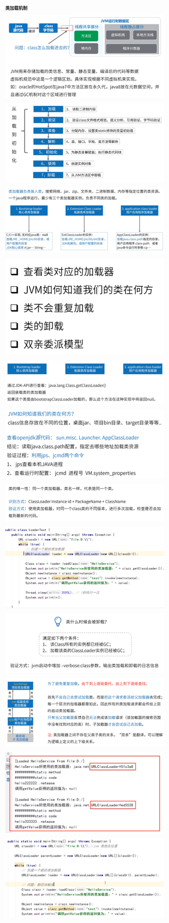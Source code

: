**类加载机制**



![](运行时数据区.png)



![](类生命周期.png)



![](类加载器.png)



![](问题.png)



![](查看类加载器.png)



![](类的位置.png)



![](类不重复加载.png)



![](测试类重复加载.png)



![](类的卸载.png)



![](双亲委派模型.png)



![](热加载.png)



![](测试双亲委派模型.png)

